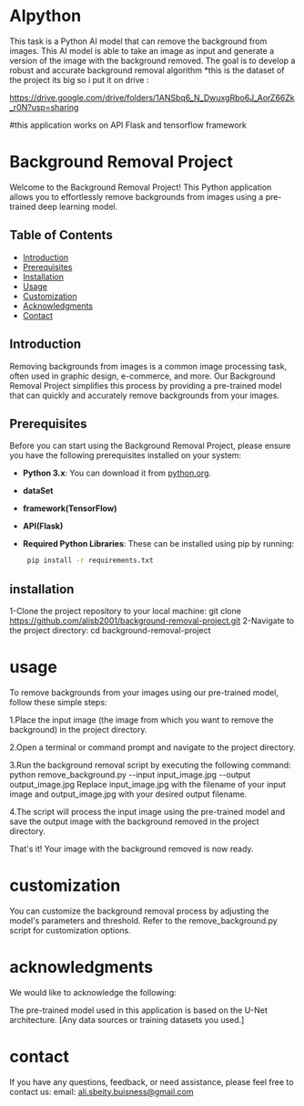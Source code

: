 # AIpython
This task is a Python AI model that can remove the background from images. This AI model is able to take an image as input and generate a version of the image with the background removed. The goal is to develop a robust and accurate background removal algorithm
*this is the dataset of the project its big so i put it on drive : 

https://drive.google.com/drive/folders/1ANSbq6_N_DwuxgRbo6J_AorZ66Zk_r0N?usp=sharing

#this application works on API Flask and tensorflow framework 

# Background Removal Project

Welcome to the Background Removal Project! This Python application allows you to effortlessly remove backgrounds from images using a pre-trained deep learning model.

## Table of Contents

- [Introduction](#introduction)
- [Prerequisites](#prerequisites)
- [Installation](#installation)
- [Usage](#usage)
- [Customization](#customization)
- [Acknowledgments](#acknowledgments)
- [Contact](#contact)

## Introduction

Removing backgrounds from images is a common image processing task, often used in graphic design, e-commerce, and more. Our Background Removal Project simplifies this process by providing a pre-trained model that can quickly and accurately remove backgrounds from your images.

## Prerequisites

Before you can start using the Background Removal Project, please ensure you have the following prerequisites installed on your system:

- **Python 3.x**: You can download it from [python.org](https://www.python.org/downloads/).
- **dataSet**
- **framework(TensorFlow)**
- **API(Flask)**
- **Required Python Libraries**: These can be installed using pip by running:

   ```bash
    pip install -r requirements.txt
## installation
1-Clone the project repository to your local machine:
git clone https://github.com/alisb2001/background-removal-project.git
2-Navigate to the project directory:
cd background-removal-project
# usage  
To remove backgrounds from your images using our pre-trained model, follow these simple steps:

1.Place the input image (the image from which you want to remove the background) in the project directory.

2.Open a terminal or command prompt and navigate to the project directory.

3.Run the background removal script by executing the following command:
python remove_background.py --input input_image.jpg --output output_image.jpg
Replace input_image.jpg with the filename of your input image and output_image.jpg with your desired output filename.

4.The script will process the input image using the pre-trained model and save the output image with the background removed in the project directory.

That's it! Your image with the background removed is now ready.

# customization
You can customize the background removal process by adjusting the model's parameters and threshold. Refer to the remove_background.py script for customization options.

# acknowledgments
We would like to acknowledge the following:

The pre-trained model used in this application is based on the U-Net architecture.
[Any data sources or training datasets you used.]

# contact
If you have any questions, feedback, or need assistance, please feel free to contact us:
email: ali.sbeity.buisness@gmail.com
